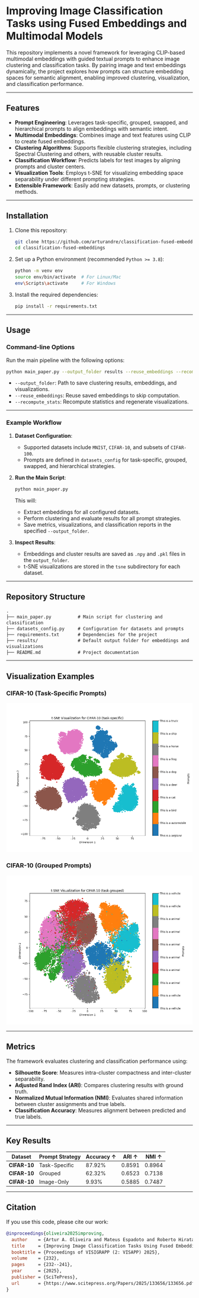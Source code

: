 # **Improving Image Classification Tasks using Fused Embeddings and Multimodal Models**

This repository implements a novel framework for leveraging CLIP-based multimodal embeddings with guided textual prompts to enhance image clustering and classification tasks. By pairing image and text embeddings dynamically, the project explores how prompts can structure embedding spaces for semantic alignment, enabling improved clustering, visualization, and classification performance.

---

## **Features**
- **Prompt Engineering**: Leverages task-specific, grouped, swapped, and hierarchical prompts to align embeddings with semantic intent.
- **Multimodal Embeddings**: Combines image and text features using CLIP to create fused embeddings.
- **Clustering Algorithms**: Supports flexible clustering strategies, including Spectral Clustering and others, with reusable cluster results.
- **Classification Workflow**: Predicts labels for test images by aligning prompts and cluster centers.
- **Visualization Tools**: Employs t-SNE for visualizing embedding space separability under different prompting strategies.
- **Extensible Framework**: Easily add new datasets, prompts, or clustering methods.

---

## **Installation**
1. Clone this repository:
   ```bash
   git clone https://github.com/arturandre/classification-fused-embeddings.git
   cd classification-fused-embeddings
   ```
2. Set up a Python environment (recommended `Python >= 3.8`):
   ```bash
   python -m venv env
   source env/bin/activate  # For Linux/Mac
   env\Scripts\activate     # For Windows
   ```
3. Install the required dependencies:
   ```bash
   pip install -r requirements.txt
   ```

---

## **Usage**
### **Command-line Options**
Run the main pipeline with the following options:
```bash
python main_paper.py --output_folder results --reuse_embeddings --recompute_stats
```
- `--output_folder`: Path to save clustering results, embeddings, and visualizations.
- `--reuse_embeddings`: Reuse saved embeddings to skip computation.
- `--recompute_stats`: Recompute statistics and regenerate visualizations.

---

### **Example Workflow**
1. **Dataset Configuration**:
   - Supported datasets include `MNIST`, `CIFAR-10`, and subsets of `CIFAR-100`.
   - Prompts are defined in `datasets_config` for task-specific, grouped, swapped, and hierarchical strategies.

2. **Run the Main Script**:
   ```bash
   python main_paper.py
   ```
   This will:
   - Extract embeddings for all configured datasets.
   - Perform clustering and evaluate results for all prompt strategies.
   - Save metrics, visualizations, and classification reports in the specified `--output_folder`.

3. **Inspect Results**:
   - Embeddings and cluster results are saved as `.npy` and `.pkl` files in the `output_folder`.
   - t-SNE visualizations are stored in the `tsne` subdirectory for each dataset.

---

## **Repository Structure**
```
.
├── main_paper.py          # Main script for clustering and classification
├── datasets_config.py     # Configuration for datasets and prompts
├── requirements.txt       # Dependencies for the project
├── results/               # Default output folder for embeddings and visualizations
├── README.md              # Project documentation
```

---

## **Visualization Examples**
### CIFAR-10 (Task-Specific Prompts)
![CIFAR-10 Task-Specific t-SNE](CIFAR-10_train_joint_tsne.png)

### CIFAR-10 (Grouped Prompts)
![CIFAR-10 Grouped t-SNE](CIFAR-10_train_grouped_joint_tsne.png)

---

## **Metrics**
The framework evaluates clustering and classification performance using:
- **Silhouette Score**: Measures intra-cluster compactness and inter-cluster separability.
- **Adjusted Rand Index (ARI)**: Compares clustering results with ground truth.
- **Normalized Mutual Information (NMI)**: Evaluates shared information between cluster assignments and true labels.
- **Classification Accuracy**: Measures alignment between predicted and true labels.

---

## **Key Results**
| **Dataset**      | **Prompt Strategy** | **Accuracy ↑** | **ARI ↑** | **NMI ↑** |
|------------------|---------------------|----------------|-----------|-----------|
| **CIFAR-10**     | Task-Specific       | 87.92%         | 0.8591    | 0.8964    |
| **CIFAR-10**     | Grouped             | 62.32%         | 0.6523    | 0.7138    |
| **CIFAR-10**     | Image-Only          |  9.93%         | 0.5885    | 0.7487    |

---

## **Citation**
If you use this code, please cite our work:
```bibtex
@inproceedings{oliveira2025improving,
  author    = {Artur A. Oliveira and Mateus Espadoto and Roberto Hirata Jr. and Roberto M. Cesar Jr.},
  title     = {Improving Image Classification Tasks Using Fused Embeddings and Multimodal Models},
  booktitle = {Proceedings of VISIGRAPP (2: VISAPP) 2025},
  volume    = {232},
  pages     = {232--241},
  year      = {2025},
  publisher = {SciTePress},
  url       = {https://www.scitepress.org/Papers/2025/133656/133656.pdf}
}
```
